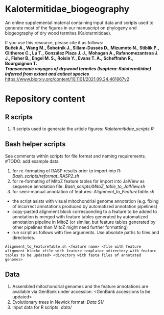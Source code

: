 # Kalotermitidae_biogeography
An online supplemental material containing input data and scripts used to generate most of the figures in our manuscript on phylogeny and biogeography of dry wood termites (Kalotermitidae).

If you use this resource, please cite it as follows: 
<b><br>Buček A., Wang M., Šobotník J., Sillam-Dussès D., Mizumoto N., Stiblík P., Clitheroe C., Lu T., González Plaza J. J., Mohagan A., Rafanomezantsoa J. J., Fisher B., Engel M. S., Roisin Y., Evans T. A., Scheffrahn R., Bourguignon T. 
<br><i>Transoceanic voyages of drywood termites (Isoptera: Kalotermitidae) inferred from extant and extinct species</i></b> 
<br>https://www.biorxiv.org/content/10.1101/2021.09.24.461667v2

# Repository content  
## R scripts
1) R scripts used to generate the article figures: <i>Kalotermitidae_scripts.R</i>
  
## Bash helper scripts
See comments within scripts for file format and naming requirements. 
#TODO: add example data
1) for re-formating of RASP results prior to import into R: <i>Bash_scripts/reformat_RASP2.sh</i><br>
2) for re-formating of MitoZ feature tables for import into JalView as sequence annotation file: <i>Bash_scripts/MitoZ_table_to_JalView.sh</i>
3) for semi-manual annotation of features: <i>Alignment_to_FeatureTable.sh</i> 
* the script asists with visual mitochondrial genome annotation (e.g. fixing of incorrect annotations produced by automatized annotation pipelines) 
* copy-pasted alignment block corresponding to a feature to be added to annotation is merged with feature tables generated by automatized annotation pipeline in MitoZ (or similar, but feature tables generated by other pipelines than MitoZ might need further formatting) 
* run script as follows with five arguments. Use absolute paths to files and directories.
```
Alignment_to_FeatureTable.sh <feature name> <file with feature alignment block> <file with feature template> <directory with feature tables to be updated> <directory with fasta files of annotated genomes>
```
  
## Data
1) Assembled mitochondrial genomes and the feature annotations are available via GenBank under accession: \<GenBank accessions to be updated\><br>
2) Evolutionary trees in Newick format: <i>Data S1/</i><br>
3) Input data for R scripts: <i>data/</i><br>

